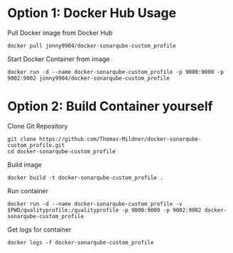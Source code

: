 # Option 1: Docker Hub Usage

Pull Docker image from Docker Hub
```
docker pull jonny9904/docker-sonarqube-custom_profile
```

Start Docker Container from image
```
docker run -d --name docker-sonarqube-custom_profile -p 9000:9000 -p 9002:9002 jonny9904/docker-sonarqube-custom_profile
```

# Option 2: Build Container yourself

Clone Git Repository
```
git clone https://github.com/Thomas-Mildner/docker-sonarqube-custom_profile.git
cd docker-sonarqube-custom_profile
```

Build image
```
docker build -t docker-sonarqube-custom_profile .
```

Run container
```
docker run -d --name docker-sonarqube-custom_profile -v $PWD/qualityprofile:/qualityprofile -p 9000:9000 -p 9002:9002 docker-sonarqube-custom_profile
```

Get logs for container
```
docker logs -f docker-sonarqube-custom_profile
```

